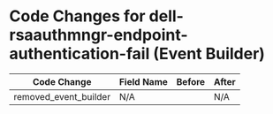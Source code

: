 # Code Changes for dell-rsaauthmngr-endpoint-authentication-fail (Event Builder)

| Code Change | Field Name | Before | After |
|-------------|------------|--------|-------|
| removed_event_builder | N/A |  | N/A |